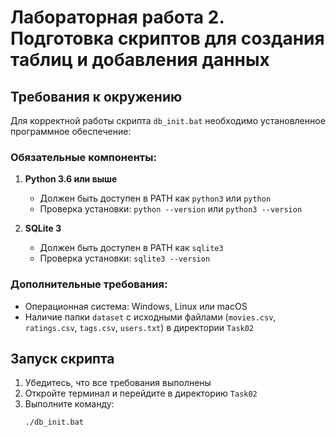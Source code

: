 # Лабораторная работа 2. Подготовка скриптов для создания таблиц и добавления данных

## Требования к окружению

Для корректной работы скрипта `db_init.bat` необходимо установленное программное обеспечение:

### Обязательные компоненты:
1. **Python 3.6 или выше**  
   - Должен быть доступен в PATH как `python3` или `python`  
   - Проверка установки: `python --version` или `python3 --version`

2. **SQLite 3**  
   - Должен быть доступен в PATH как `sqlite3`  
   - Проверка установки: `sqlite3 --version`

### Дополнительные требования:
- Операционная система: Windows, Linux или macOS    
- Наличие папки `dataset` с исходными файлами (`movies.csv`, `ratings.csv`, `tags.csv`, `users.txt`) в директории `Task02`

## Запуск скрипта

1. Убедитесь, что все требования выполнены  
2. Откройте терминал и перейдите в директорию `Task02`  
3. Выполните команду:
   ```bash
   ./db_init.bat